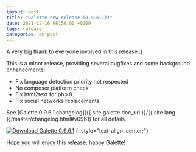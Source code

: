 ```yaml
---
layout: post
title: "Galette new release (0.9.6.1)!"
date: 2021-12-16 06:50:00 +0200
tags: release
categories: en post
---
```


A very big thank to everyone involved in this release :)

This is a minor release, providing several bugfixes and some background enhancements:

- Fix language detection priority not respected
- No composer platform check
- Fix html2text for php 8
- Fix social networks replacements

See [Galette 0.9.6.1 changelog]({{ site.galette.doc_url }}/{{ site.lang }}/master/changelog.html#v0961) for all details.

[![Download Galette 0.9.6.1](https://img.shields.io/badge/0.9.6.1-Download_Galette-ffb619.svg?logo=php&logoColor=white&style=for-the-badge)](https://galette.eu/download/galette-0.9.6.1.tar.bz2)
{: style="text-align: center;"}

Hope you will enjoy this release; happy Galette!
